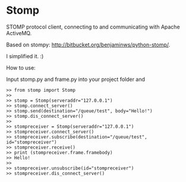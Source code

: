 # Stomp
STOMP protocol client, connecting to and communicating with Apache ActiveMQ.

Based on stompy: http://bitbucket.org/benjaminws/python-stomp/. 

I simplified it. :)

How to use:

Input stomp.py and frame.py into your project folder and 

    >> from stomp import Stomp
    >>
    >> stomp = Stomp(serveraddr="127.0.0.1")
    >> stomp.connect_server()
    >> stomp.send(destination="/queue/test", body="Hello!")
    >> stomp.dis_connect_server()
    >> 
    >> stompreceiver = Stomp(serveraddr="127.0.0.1")
    >> stompreceiver.connect_server()
    >> stompreceiver.subscribe(destination="/queue/test", id="stompreceiver")
    >> stompreceiver.receive()
    >> print (stompreceiver.frame.framebody)
    >> Hello!
    >>
    >> stompreceiver.unsubscribe(id="stompreceiver")
    >> stompreceiver.dis_connect_server()

